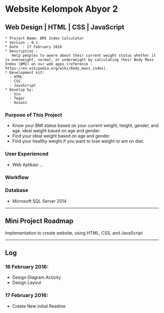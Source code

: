 # Website Kelompok Abyor 2

## Web Design | HTML | CSS | JavaScript

```
* Project Name: BMI Index Calculator
* Version : 0.1
* Date	: 17 February 2016
* Description :
   Help peoples to aware about their current weight status whether it is overweight, normal, or underweight by calculating their Body Mass Index (BMI) on our web apps.(reference : https://en.wikipedia.org/wiki/Body_mass_index).
* Development kit:
  - HTML
  - CSS
  - JavaScript
* Develop by:
  - Ucu
  - Tegar
  - Husain
```

### Purpose of This Project

* Know your BMI status based on your current weight, height, gender, and age.
ideal weight based on age and gender.
* Find your ideal weight based on age and gender
* Find your healthy weight if you want to lose weight or are on diet.

### User Experienced

* Web Aplikasi ... <tbd>

### Workflow

<tbd>

### Database

* Microsoft SQL Server 2014

*  *  *  *  *  *  *  *  *  *  *  *  *  *  *  *  *  *  *  *

## Mini Project Roadmap

Implementation to create website, using HTML, CSS, and JavaScript

*  *  *  *  *  *  *  *  *  *  *  *  *  *  *  *  *  *  *  *

## Log

### 16 February 2016:

- Design Diagram Activity
- Design Layout

### 17 February 2016:
- Create New initial Readme
